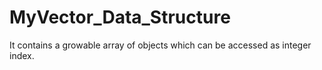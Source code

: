 # MyVector_Data_Structure


It contains a growable array of objects which can be accessed as integer index.
